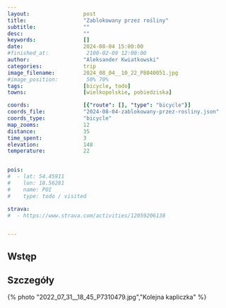 ```yaml
---
layout:                 post
title:                  "Zablokowany przez rośliny"
subtitle:               ""
desc:                   ""
keywords:               []
date:                   2024-08-04 15:00:00
#finished_at:            2100-02-09 12:00:00
author:                 "Aleksander Kwiatkowski"
categories:             trip
image_filename:         2024_08_04__10_22_P8040051.jpg
#image_position:         50% 70%
tags:                   [bicycle, todo]
towns:                  [wielkopolskie, pobiedziska]

coords:                 [{"route": [], "type": "bicycle"}]
coords_file:            "2024-08-04-zablokowany-przez-rosliny.json"
coords_type:            "bicycle"
map_zooms:              12
distance:               35
time_spent:             3
elevation:              148
temperature:            22


pois:
#  - lat: 54.45911
#    lon: 18.56281
#    name: POI
#    type: todo / visited

strava:
#  - https://www.strava.com/activities/12059206138


---
```



## Wstęp

## Szczegóły

{% photo "2022_07_31__18_45_P7310479.jpg","Kolejna kapliczka" %}
